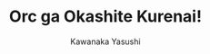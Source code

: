 --- 
slug: "orc-ga-okashite-kurenai"
title: "Orc ga Okashite Kurenai!"
publishdate: "2019-01-08"
src: "https://365manga.net/manga/orc-ga-okashite-kurenai"
author: "Kawanaka Yasushi"
image: "https://data.365manga.net/images/thumbnails/32532-orc-ga-okashite-kurenai.jpg"
tags: ["Comedy","Ecchi","Fantasy","Martial arts","Romance","Shounen","Shounen ai"]
chapters: ["Chapter 4: Understanding Elegance ","Chapter 3: Slime Lotion Play ","Chapter 2: Instead Of The Bed ","Chapter 1: First Night In A Negligee"]
chapterlinks: ["https://365manga.net/orc-ga-okashite-kurenai/chapter-4.html","https://365manga.net/orc-ga-okashite-kurenai/chapter-3.html","https://365manga.net/orc-ga-okashite-kurenai/chapter-2.html","https://365manga.net/orc-ga-okashite-kurenai/chapter-1.html"]
description: "A story about a noble female knight and her attempts to lose her virginity to her husband."
---